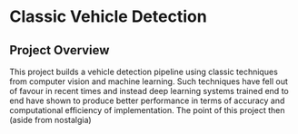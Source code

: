 # Classic Vehicle Detection

## Project Overview

This project builds a vehicle detection pipeline using classic techniques from computer vision and machine learning. Such techniques have fell out of favour in recent times and instead deep learning systems trained end to end have shown to produce better performance in terms of accuracy and computational efficiency of implementation. The point of this project then (aside from nostalgia) 
<!--stackedit_data:
eyJoaXN0b3J5IjpbMTM0MzY1NTc1NV19
-->
